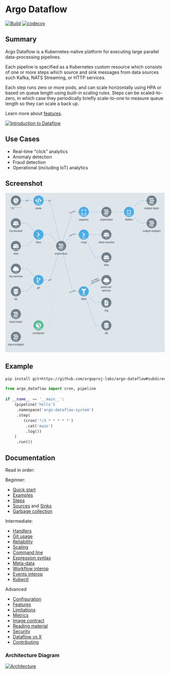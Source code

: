 # Argo Dataflow

[![Build](https://github.com/argoproj-labs/argo-dataflow/actions/workflows/build.yml/badge.svg)](https://github.com/argoproj-labs/argo-dataflow/actions/workflows/build.yml)
[![codecov](https://codecov.io/gh/argoproj-labs/argo-dataflow/branch/main/graph/badge.svg?token=yKtOCXJu1Q)](https://codecov.io/gh/argoproj-labs/argo-dataflow)

## Summary

Argo Dataflow is a Kubernetes-native platform for executing large parallel data-processing pipelines.

Each pipeline is specified as a Kubernetes custom resource which consists of one or more steps which source and sink
messages from data sources such Kafka, NATS Streaming, or HTTP services.

Each step runs zero or more pods, and can scale horizontally using HPA or based on queue length using built-in scaling
rules. Steps can be scaled-to-zero, in which case they periodically briefly scale-to-one to measure queue length so they
can scale a back up.

Learn more about [features](docs/FEATURES.md).

[![Introduction to Dataflow](https://img.youtube.com/vi/afZT3aJ__jI/0.jpg)](https://youtu.be/afZT3aJ__jI)

## Use Cases

* Real-time "click" analytics
* Anomaly detection
* Fraud detection
* Operational (including IoT) analytics

## Screenshot

![Screenshot](docs/assets/screenshot.png)

## Example

```bash
pip install git+https://github.com/argoproj-labs/argo-dataflow#subdirectory=dsls/python
```

```python
from argo_dataflow import cron, pipeline

if __name__ == '__main__':
    (pipeline('hello')
     .namespace('argo-dataflow-system')
     .step(
        (cron('*/3 * * * * *')
         .cat('main')
         .log())
    )
     .run())
```

## Documentation

Read in order:

Beginner:

* [Quick start](docs/QUICK_START.md)
* [Examples](docs/EXAMPLES.md)
* [Steps](docs/STEPS.md)
* [Sources](docs/SOURCES.md) and [Sinks](docs/SINKS.md)
* [Garbage collection](docs/GC.md)

Intermediate:

* [Handlers](docs/CODE.md)
* [Git usage](docs/GIT.md)
* [Reliability](docs/RELIABILITY.md)
* [Scaling](docs/SCALING.md)
* [Command line](docs/CLI.md)
* [Expression syntax](docs/EXPRESSIONS.md)
* [Meta-data](docs/META.md)
* [Workflow interop](docs/WORKFLOW_INTEROP.md)
* [Events interop](docs/EVENTS_INTEROP.md)
* [Kubectl](docs/KUBECTL.md)

Advanced

* [Configuration](docs/CONFIGURATION.md)
* [Features](docs/FEATURES.md)
* [Limitations](docs/LIMITATIONS.md)
* [Metrics](docs/METRICS.md)
* [Image contract](docs/IMAGE_CONTRACT.md)
* [Reading material](docs/READING.md)
* [Security](docs/SECURITY.md)
* [Dataflow vs X](docs/DATAFLOW_VS_X.md)
* [Contributing](docs/CONTRIBUTING.md)

### Architecture Diagram

[![Architecture](docs/assets/architecture.png)](https://docs.google.com/drawings/d/1Dk7mgZ3jKpBg_DQ3c8og04ULoKpGTGUt52pBE-Vet2o/edit)
